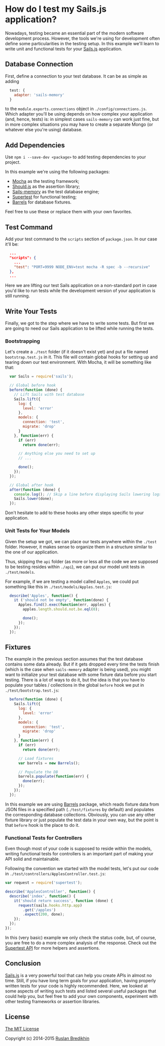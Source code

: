 # How do I test my Sails.js application?

Nowadays, testing became an essential part of the modern software development
process. However, the tools we're using for development often define some
particularities in the testing setup. In this example we'll learn to write
unit and functional tests for your [Sails.js](http://sailsjs.org/) application.

## Database Connection

First, define a connection to your test database. It can be as simple as adding

```javascript
  test: {
    adapter: 'sails-memory'
  }
```

to the `module.exports.connections` object in `./config/connections.js`. Which
adapter you'll be using depends on how complex your application (and, hence,
tests) is: in simplest cases `sails-memory` can work just fine, but in more
complex situations you may have to create a separate Mongo (or whatever else
you're using) database.

## Add Dependencies

Use `npm i --save-dev <package>` to add testing dependencies to your project.

In this example we're using the following packages:

* [Mocha](https://github.com/mochajs/mocha) as the testing framework;
* [Should.js](https://github.com/shouldjs/should.js) as the assertion library;
* [Sails-memory](https://github.com/balderdashy/sails-memory) as the test database engine;
* [Supertest](https://github.com/tj/supertest) for functional testing;
* [Barrels](https://github.com/bredikhin/barrels) for database fixtures.

Feel free to use these or replace them with your own favorites.

## Test Command

Add your test command to the `scripts` section of `package.json`. In our
case it'll be:

```json
  ...
  "scripts": {
    ...
    "test": "PORT=9999 NODE_ENV=test mocha -R spec -b --recursive"
  },
  ...
```

Here we are lifting our test Sails application on a non-standard port in case
you'd like to run tests while the development version of your application is
still running.

## Write Your Tests

Finally, we got to the step where we have to write some tests. But first
we are going to need our Sails application to be lifted while running the
tests.

### Bootstrapping

Let's create a `./test` folder (if it doesn't exist yet) and put a file
named `bootstrap.test.js` in it. This file will contain global hooks for
setting up and tearing down our test environment. With Mocha, it will be
something like that:

```javascript
  var Sails = require('sails');

  // Global before hook
  before(function (done) {
    // Lift Sails with test database
    Sails.lift({
      log: {
        level: 'error'
      },
      models: {
        connection: 'test',
        migrate: 'drop'
      }
    }, function(err) {
      if (err)
        return done(err);

      // Anything else you need to set up
      // ...

      done();
    });
  });

  // Global after hook
  after(function (done) {
    console.log(); // Skip a line before displaying Sails lowering logs
    Sails.lower(done);
  });
```

Don't hesitate to add to these hooks any other steps specific to your
application.

### Unit Tests for Your Models

Given the setup we got, we can place our tests anywhere within the `./test`
folder. However, it makes sense to organize them in a structure similar to
the one of our application.

Thus, skipping the `api` folder (as more or less all the code we are supposed
to be testing resides within `./api`), we can put our model unit tests in
`./test/models`.

For example, if we are testing a model called `Apples`, we could put something
like this in `./test/models/Apples.test.js`:

```javascript
  describe('Apples', function() {
    it ('should not be empty', function(done) {
      Apples.find().exec(function(err, apples) {
        apples.length.should.not.be.eql(0);

        done();
      });
    });
  });
```

## Fixtures

The example in the previous section assumes that the test database contains
some data already. But if it gets dropped every time the tests finish
(which is the case when `sails-memory` adapter is being used), you might want
to initialize your test database with some fixture data before you start
testing. There is a lot of ways to do it, but the idea is that you have to
populate your tables / collections in the global `before` hook we put in
`./test/bootstrap.test.js`:

```javascript
  before(function (done) {
    Sails.lift({
      log: {
        level: 'error'
      },
      models: {
        connection: 'test',
        migrate: 'drop'
      }
    }, function(err) {
      if (err)
        return done(err);

      // Load fixtures
      var barrels = new Barrels();

      // Populate the DB
      barrels.populate(function(err) {
        done(err);
      });
    });
  });
```

In this example we are using [Barrels](https://github.com/bredikhin/barrels)
package, which reads fixture data from JSON files in a specified path
(`./test/fixtures` by default) and populates the corresponding database
collections. Obviously, you can use any other fixture library or just
populate the test data in your own way, but the point is that `before`
hook is the place to do it.

### Functional Tests for Controllers

Even though most of your code is supposed to reside within the models, writing
functional tests for controllers is an important part of making your API
solid and maintainable.

Following the convention we started with the model tests, let's put our code
in `./test/controllers/ApplesController.test.js`:

```javascript
var request = require('supertest');

describe('ApplesController', function() {
  describe('index', function() {
    it('should return success', function (done) {
      request(sails.hooks.http.app)
        .get('/apples')
        .expect(200, done);
    });
  });
});
```

In this (very basic) example we only check the status code, but, of course,
you are free to do a more complex analysis of the response. Check out the
[Supertest API](https://github.com/tj/supertest) for more helpers and
assertions.

## Conclusion

[Sails.js](http://sailsjs.org/) is a very powerful tool that can help you
create APIs in almost no time. Still, if you have long term goals for your
application, having properly written tests for your code is highly
recommended. Here, we looked at some aspects of writing such tests and
listed several useful packages that could help you, but feel free to add
your own components, experiment with other testing frameworks or assertion
libraries.

## License

[The MIT License](http://opensource.org/licenses/MIT)

Copyright (c) 2014-2015 [Ruslan Bredikhin](http://ruslanbredikhin.com/)
